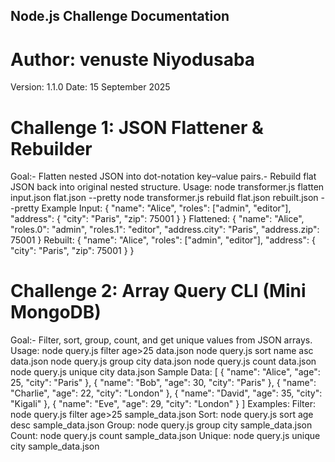 ## Node.js Challenge Documentation
 # Author: venuste Niyodusaba
 Version: 1.1.0
 Date: 15 September 2025
 # Challenge 1: JSON Flattener & Rebuilder
 Goal:- Flatten nested JSON into dot-notation key–value pairs.- Rebuild flat JSON back into original nested structure.
 Usage:
 node transformer.js flatten input.json flat.json --pretty
 node transformer.js rebuild flat.json rebuilt.json --pretty
 Example Input:
 {
 "name": "Alice",
 "roles": ["admin", "editor"],
 "address": { "city": "Paris", "zip": 75001 }
 }
 Flattened:
 {
 "name": "Alice",
 "roles.0": "admin",
 "roles.1": "editor",
 "address.city": "Paris",
 "address.zip": 75001
 }
 Rebuilt:
 {
 "name": "Alice",
 "roles": ["admin", "editor"],
 "address": { "city": "Paris", "zip": 75001 }
 }
# Challenge 2: Array Query CLI (Mini MongoDB)
 Goal:- Filter, sort, group, count, and get unique values from JSON arrays.
 Usage:
 node query.js filter age>25 data.json
 node query.js sort name asc data.json
 node query.js group city data.json
 node query.js count data.json
 node query.js unique city data.json
 Sample Data:
 [
 { "name": "Alice", "age": 25, "city": "Paris" },
 { "name": "Bob", "age": 30, "city": "Paris" },
 { "name": "Charlie", "age": 22, "city": "London" },
 { "name": "David", "age": 35, "city": "Kigali" },
 { "name": "Eve", "age": 29, "city": "London" }
 ]
 Examples: 
 Filter: node query.js filter age>25 sample_data.json
 Sort:   node query.js sort age desc sample_data.json
 Group:  node query.js group city sample_data.json
 Count:  node query.js count sample_data.json
 Unique: node query.js unique city sample_data.json
